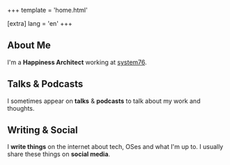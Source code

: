 +++
template = 'home.html'

[extra]
lang = 'en'
+++

## About Me

I'm a **Happiness Architect** working at [system76](https://system76.com/).

## Talks & Podcasts

I sometimes appear on **talks** & **podcasts** to talk about my work and thoughts.

## Writing & Social

I **write things** on the internet about tech, OSes and what I'm up to. I usually share these things on **social media**.


